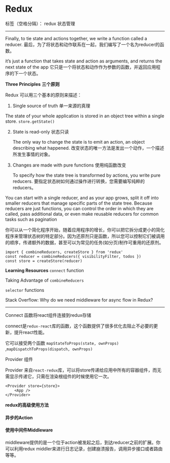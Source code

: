 # Redux

标签（空格分隔）： redux 状态管理 

---
Finally, to tie state and actions together, we write a function called a reducer.
最后，为了将状态和动作联系在一起，我们编写了一个名为reducer的函数。


it’s just a function that takes state and action as arguments, and returns the next state of the app
它只是一个将状态和动作作为参数的函数，并返回应用程序的下一个状态。


**Three Principles**  **三个原则** 

Redux 可以用三个基本的原则来描述：

1. Single source of truth  单一来源的真理

 The state of your whole application is stored in an object tree within a single store.
    `store.getState()`

2. State is read-only   状态只读

     The only way to change the state is to emit an action, an object describing what happened.
    改变状态的唯一方法是发出一个动作，一个描述所发生事情的对象。

3. Changes are made with pure functions 使用纯函数改变

    To specify how the state tree is transformed by actions, you write pure reducers.
    要指定状态树如何通过操作进行转换，您需要编写纯粹的reducers。

You can start with a single reducer, and as your app grows, split it off into smaller reducers that manage specific parts of the state tree. Because reducers are just functions, you can control the order in which they are called, pass additional data, or even make reusable reducers for common tasks such as pagination

你可以从一个简化程序开始，随着应用程序的增长，你可以把它拆分成更小的简化程序来管理状态树的特定部分。因为还原剂只是函数，所以您可以控制它们被调用的顺序，传递额外的数据，甚至可以为常见的任务(如分页)制作可重用的还原剂。

```
import { combineReducers, createStore } from 'redux'
const reducer = combineReducers({ visibilityFilter, todos })
const store = createStore(reducer)
```
**Learning Resources**
`connect` function 

Taking Advantage of `combineReducers`

`selector` functions 

Stack Overflow: Why do we need middleware for async flow in Redux?

---

Connect 函数将react组件连接到redux存储

connect是`redux-react`库的函数，这个函数提供了很多优化去阻止不必要的更新，提升react性能。

它可以接受两个函数 `mapStateToProps(state, ownProps)`	,`mapDispatchToProps(dispatch, ownProps)`



Provider 组件

Provider 来自`react-redux`库，可以将store传递给应用中所有的容器组件，而无需显示传递它，只需在渲染根组件的时候使用它一次。



```
<Provider store={store}>
	<App />
</Provider>
```

**redux的高级使用方法**

#### 异步的Action

#### 使用中间件Middleware

middleware提供的是一个位于action被发起之后，到达reducer之前的扩展。你可以利用redux middler来进行日志记录，创建崩溃报告，调用异步接口或者路由等等。



